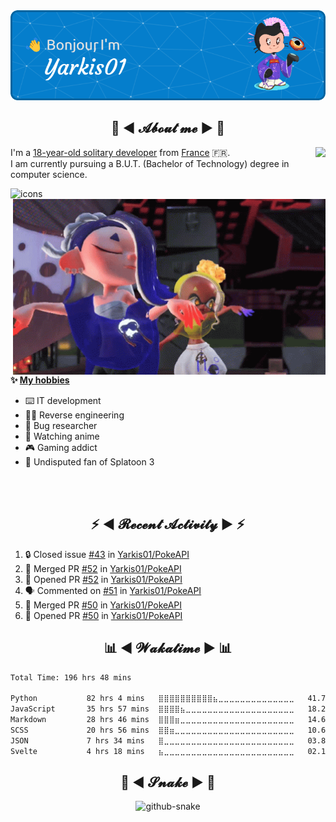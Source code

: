 <div align="center">
  <img src="assets/header.png" />
</div>

<h2 align="center">💬 ◄ 𝓐𝓫𝓸𝓾𝓽 𝓶𝓮 ► 💬</h2>
<img src="https://count.getloli.com/get/@Yarkis01?theme=moebooru" align="right" />

<p>I'm a <ins>18-year-old solitary developer</ins> from <ins>France</ins> 🇫🇷.<br />
I am currently pursuing a B.U.T. (Bachelor of Technology) degree in computer science.
</p>


<picture>
  <source media="(prefers-color-scheme: dark)" srcset="assets/icons_dark.svg" />
  <source media="(prefers-color-scheme: light)" srcset="assets/icons.svg" />
  <img alt="icons" src="icons.svg" />
</picture>

<br />

<img src="assets/splatoon3.gif" width="500" align="right" />

**✨ <ins>My hobbies</ins>**
- ⌨️ IT development 
- 👨‍💻 Reverse engineering
- 🐛 Bug researcher
- 👀 Watching anime
- 🎮 Gaming addict
- 🔫 Undisputed fan of Splatoon 3

<br /><br />

<h2 align="center">⚡ ◄ 𝓡𝓮𝓬𝓮𝓷𝓽 𝓐𝓬𝓽𝓲𝓿𝓲𝓽𝔂 ► ⚡</h2>

<!--START_SECTION:activity-->
1. 🔒 Closed issue [#43](https://github.com/Yarkis01/PokeAPI/issues/43) in [Yarkis01/PokeAPI](https://github.com/Yarkis01/PokeAPI)
2. 🎉 Merged PR [#52](https://github.com/Yarkis01/PokeAPI/pull/52) in [Yarkis01/PokeAPI](https://github.com/Yarkis01/PokeAPI)
3. 💪 Opened PR [#52](https://github.com/Yarkis01/PokeAPI/pull/52) in [Yarkis01/PokeAPI](https://github.com/Yarkis01/PokeAPI)
4. 🗣 Commented on [#51](https://github.com/Yarkis01/PokeAPI/issues/51#issuecomment-1729076845) in [Yarkis01/PokeAPI](https://github.com/Yarkis01/PokeAPI)
5. 🎉 Merged PR [#50](https://github.com/Yarkis01/PokeAPI/pull/50) in [Yarkis01/PokeAPI](https://github.com/Yarkis01/PokeAPI)
6. 💪 Opened PR [#50](https://github.com/Yarkis01/PokeAPI/pull/50) in [Yarkis01/PokeAPI](https://github.com/Yarkis01/PokeAPI)
<!--END_SECTION:activity-->

<h2 align="center">📊 ◄ 𝓦𝓪𝓴𝓪𝓽𝓲𝓶𝓮 ► 📊</h2>

<!--START_SECTION:waka-->

```txt
Total Time: 196 hrs 48 mins

Python           82 hrs 4 mins   ⣿⣿⣿⣿⣿⣿⣿⣿⣿⣿⣦⣀⣀⣀⣀⣀⣀⣀⣀⣀⣀⣀⣀⣀⣀   41.70 %
JavaScript       35 hrs 57 mins  ⣿⣿⣿⣿⣦⣀⣀⣀⣀⣀⣀⣀⣀⣀⣀⣀⣀⣀⣀⣀⣀⣀⣀⣀⣀   18.27 %
Markdown         28 hrs 46 mins  ⣿⣿⣿⣶⣀⣀⣀⣀⣀⣀⣀⣀⣀⣀⣀⣀⣀⣀⣀⣀⣀⣀⣀⣀⣀   14.62 %
SCSS             20 hrs 56 mins  ⣿⣿⣶⣀⣀⣀⣀⣀⣀⣀⣀⣀⣀⣀⣀⣀⣀⣀⣀⣀⣀⣀⣀⣀⣀   10.64 %
JSON             7 hrs 34 mins   ⣿⣀⣀⣀⣀⣀⣀⣀⣀⣀⣀⣀⣀⣀⣀⣀⣀⣀⣀⣀⣀⣀⣀⣀⣀   03.85 %
Svelte           4 hrs 18 mins   ⣦⣀⣀⣀⣀⣀⣀⣀⣀⣀⣀⣀⣀⣀⣀⣀⣀⣀⣀⣀⣀⣀⣀⣀⣀   02.19 %
```

<!--END_SECTION:waka-->

<div align="center">
  <h2 align="center">🐍 ◄ 𝓢𝓷𝓪𝓴𝓮 ► 🐍</h2>
  <picture>
    <source media="(prefers-color-scheme: dark)" srcset="assets/github-snake-dark.svg" />
    <source media="(prefers-color-scheme: light)" srcset="assets/github-snake.svg" />
    <img alt="github-snake" src="github-snake.svg" />
  </picture>
</div>
